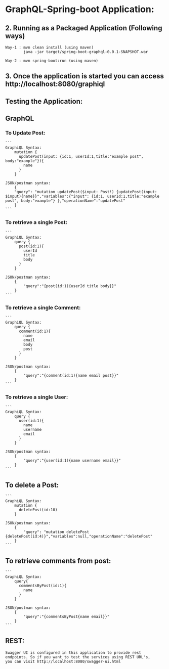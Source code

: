 # GraphQL-Spring-boot Application: 


## 2. Running as a Packaged Application (Following ways)
    Way-1 : mvn clean install (using maven)
            java -jar target/spring-boot-graphql-0.0.1-SNAPSHOT.war

    Way-2 : mvn spring-boot:run (using maven)

## 3. Once the application is started you can access http://localhost:8080/graphiql

## Testing the Application:

## GraphQL

### To Update Post:
    ```
    GraphiQL Syntax:
        mutation {
          updatePost(input: {id:1, userId:1,title:"example post", body:"example"}){
            name
          }
        }
    
    JSON/postman syntax:
        {
        "query": "mutation updatePost($input: Post!) {updatePost(input: $input){name}}","variables":{"input": {id:1, userId:1,title:"example post", body:"example"} },"operationName":"updatePost"
        }
    ```
### To retrieve a single Post:
    ```
    GraphiQL Syntax:
        query {
          post(id:1){
            userId
            title
            body
          }
        }
    
    JSON/postman syntax:
        {
            "query":"{post(id:1){userId title body}}"
        }
    ```
    
### To retrieve a single Comment:
    ```
    GraphiQL Syntax:
        query {
          comment(id:1){
            name
            email
            body
            post
          }
        }
    
    JSON/postman syntax:
        {
            "query":"{comment(id:1){name email post}}"
        }
    ```
### To retrieve a single User:
    ```
    GraphiQL Syntax:
        query {
          user(id:1){
            name
            username
            email
          }
        }
    
    JSON/postman syntax:
        {
            "query":"{user(id:1){name username email}}"
        }
    ```        
## To delete a Post:
    ```
    GraphiQL Syntax:
        mutation {
          deletePost(id:10)
        }
    
    JSON/postman syntax:
        {
            "query": "mutation deletePost {deletePost(id:4)}","variables":null,"operationName":"deletePost"
        }
    ```   
## To retrieve comments from post:
    ```
    GraphiQL Syntax:
        query{
          commentsByPost(id:1){
            name
          }
        }
    
    JSON/postman syntax:
        {
            "query":"{commentsByPost{name email}}"
        }
    ```
## REST:

    Swagger UI is configured in this application to provide rest endpoints. So if you want to test the services using REST URL's,
    you can visit http://localhost:8080/swagger-ui.html
